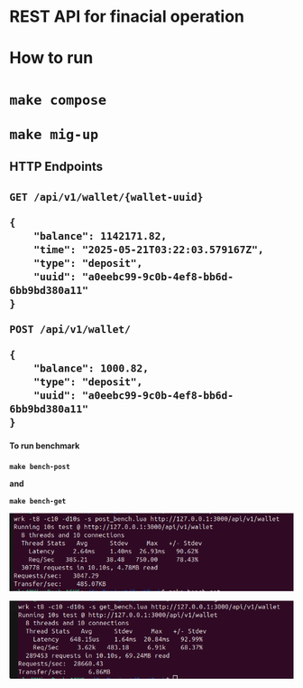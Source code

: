 # REST API for finacial operation

<h1>How to run<h1>

```
make compose
```

```
make mig-up
```

<h2> HTTP Endpoints <h2>

```
GET /api/v1/wallet/{wallet-uuid}
```

```
{
    "balance": 1142171.82,
    "time": "2025-05-21T03:22:03.579167Z",
    "type": "deposit",
    "uuid": "a0eebc99-9c0b-4ef8-bb6d-6bb9bd380a11"
}
```


```
POST /api/v1/wallet/
```

```
{
    "balance": 1000.82,
    "type": "deposit",
    "uuid": "a0eebc99-9c0b-4ef8-bb6d-6bb9bd380a11"
}
```

<h4> To run benchmark <h4>

```
make bench-post
```

and

```
make bench-get
```

![bench-results-post](assets/post-bench.png)

![bench-results-get](assets/get-bench.png)